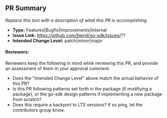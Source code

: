 ## PR Summary

*Replace this text with a description of what this PR is accomplishing*

 - **Type:** Features|Bugfix|Improvements|Internal
 - **Issue Link:** https://github.com/blend/go-sdk/issues/??
 - **Intended Change Level:** patch|minor|major

#### Reviewers:

Reviewers keep the following in mind while reviewing this PR, and provide an assessment of them in your approval comment:

- Does the "Intended Change Level" above match the actual behavior of this PR?
- Is this PR following patterns set forth in the package (if modifying a package), or the go-sdk design patterns if implementing a new package from scratch?
- Does this require a backport to LTS versions? If so ping, let the contributors group know.